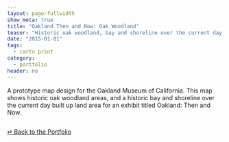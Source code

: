 ```yaml
---
layout: page-fullwidth
show_meta: true
title: "Oakland Then and Now: Oak Woodland"
teaser: "Historic oak woodland, bay and shoreline over the current day built up land area of Oakland, CA."
date: "2015-01-01"
tags:
  - carto print 
category:
  - portfolio
header: no
---
```


A prototype map design for the Oakland Museum of California. This map shows historic oak woodland areas, and a historic bay and shoreline over the current day built up land area for an exhibit titled Oakland: Then and Now.


<img src="{{site.url}}{{site.baseurl}}/images/" alt="">


[<span class="back-arrow">&#8619;</span> Back to the Portfolio](/work/)